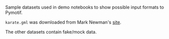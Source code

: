 Sample datasets used in demo notebooks to show possible input formats to Pymotif.

`karate.gml` was downloaded from Mark Newman's [site](http://www-personal.umich.edu/~mejn/netdata/).

The other datasets contain fake/mock data.
